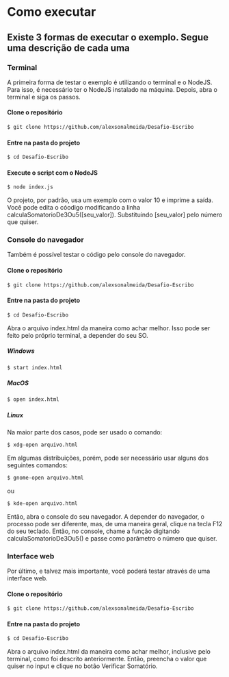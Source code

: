 # Como executar
## Existe 3 formas de executar o exemplo. Segue uma descrição de cada uma
### Terminal
A primeira forma de testar o exemplo é utilizando o terminal e o NodeJS. Para isso, é necessário ter o NodeJS instalado na máquina. Depois, abra o terminal e siga os passos.
#### Clone o repositório
```bash
$ git clone https://github.com/alexsonalmeida/Desafio-Escribo
```
#### Entre na pasta do projeto
```bash
$ cd Desafio-Escribo
```
#### Execute o script com o NodeJS
```bash
$ node index.js
```
O projeto, por padrão, usa um exemplo com o valor 10 e imprime a saída. Você pode edita o cóodigo modificando a linha calculaSomatorioDe3Ou5([seu_valor]). Substituindo [seu_valor] pelo número que quiser.

### Console do navegador
Também é possível testar o código pelo console do navegador.
#### Clone o repositório
```bash
$ git clone https://github.com/alexsonalmeida/Desafio-Escribo
```
#### Entre na pasta do projeto
```bash
$ cd Desafio-Escribo
```
Abra o arquivo index.html da maneira como achar melhor. Isso pode ser feito pelo próprio terminal, a depender do seu SO.
##### Windows
```bash
$ start index.html
```
##### MacOS
```bash
$ open index.html
```
##### Linux
Na maior parte dos casos, pode ser usado o comando:
```bash
$ xdg-open arquivo.html
```
Em algumas distribuições, porém, pode ser necessário usar alguns dos seguintes comandos:
```bash
$ gnome-open arquivo.html
```
ou
```bash
$ kde-open arquivo.html
```
Então, abra o console do seu navegador. A depender do navegador, o processo pode ser diferente, mas, de uma maneira geral, clique na tecla F12 do seu teclado. Então, no console, chame a função digitando calculaSomatorioDe3Ou5() e passe como parâmetro o número que quiser.
### Interface web
Por último, e talvez mais importante, você poderá testar através de uma interface web.
#### Clone o repositório
```bash
$ git clone https://github.com/alexsonalmeida/Desafio-Escribo
```
#### Entre na pasta do projeto
```bash
$ cd Desafio-Escribo
```
Abra o arquivo index.html da maneira como achar melhor, inclusive pelo terminal, como foi descrito anteriormente. Então, preencha o valor que quiser no input e clique no botão Verificar Somatório.
